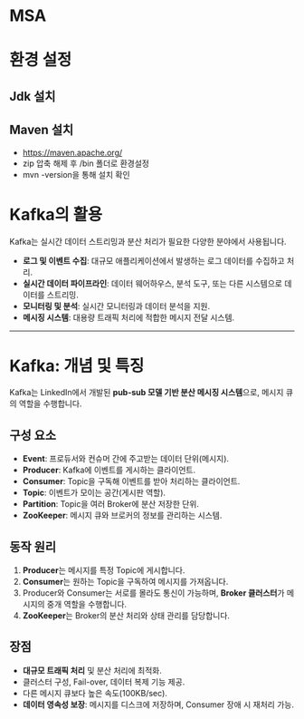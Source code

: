 # MSA

# 환경 설정
## Jdk 설치

## Maven 설치
- https://maven.apache.org/
- zip 압축 해제 후 /bin 폴더로 환경설정
- mvn -version을 통해 설치 확인



  


# Kafka의 활용
Kafka는 실시간 데이터 스트리밍과 분산 처리가 필요한 다양한 분야에서 사용됩니다. 

- **로그 및 이벤트 수집**: 대규모 애플리케이션에서 발생하는 로그 데이터를 수집하고 처리.
- **실시간 데이터 파이프라인**: 데이터 웨어하우스, 분석 도구, 또는 다른 시스템으로 데이터를 스트리밍.
- **모니터링 및 분석**: 실시간 모니터링과 데이터 분석을 지원.
- **메시징 시스템**: 대용량 트래픽 처리에 적합한 메시지 전달 시스템.

---

# Kafka: 개념 및 특징
Kafka는 LinkedIn에서 개발된 **pub-sub 모델 기반 분산 메시징 시스템**으로, 메시지 큐의 역할을 수행합니다.

## 구성 요소
- **Event**: 프로듀서와 컨슈머 간에 주고받는 데이터 단위(메시지).
- **Producer**: Kafka에 이벤트를 게시하는 클라이언트.
- **Consumer**: Topic을 구독해 이벤트를 받아 처리하는 클라이언트.
- **Topic**: 이벤트가 모이는 공간(게시판 역할). 
- **Partition**: Topic을 여러 Broker에 분산 저장한 단위.
- **ZooKeeper**: 메시지 큐와 브로커의 정보를 관리하는 시스템.

## 동작 원리
1. **Producer**는 메시지를 특정 Topic에 게시합니다.
2. **Consumer**는 원하는 Topic을 구독하여 메시지를 가져옵니다.
3. Producer와 Consumer는 서로를 몰라도 통신이 가능하며, **Broker 클러스터**가 메시지의 중개 역할을 수행합니다.
4. **ZooKeeper**는 Broker의 분산 처리와 상태 관리를 담당합니다.

## 장점
- **대규모 트래픽 처리** 및 분산 처리에 최적화.
- 클러스터 구성, Fail-over, 데이터 복제 기능 제공.
- 다른 메시지 큐보다 높은 속도(100KB/sec).
- **데이터 영속성 보장**: 메시지를 디스크에 저장하며, Consumer 장애 시 재처리 가능.
